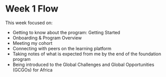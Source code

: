# Week 1 Flow

This week focused on:
* Getting to know about the program: Getting Started
* Onboarding & Program Overview
* Meeting my cohort
* Connecting with peers on the learning platform
* Taking notes of what is expected from me by the end of the foundation program
* Being introduced to the Global Challenges and Global Opportunities (GCGOs) for Africa

